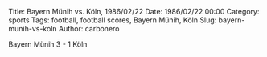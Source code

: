 Title: Bayern Münih vs. Köln, 1986/02/22
Date: 1986/02/22 00:00
Category: sports
Tags: football, football scores, Bayern Münih, Köln
Slug: bayern-munih-vs-koln
Author: carbonero


Bayern Münih 3 - 1 Köln
